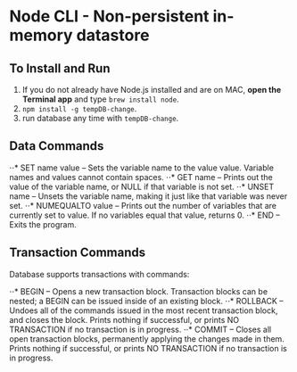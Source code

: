 Node CLI - Non-persistent in-memory datastore
===

To Install and Run
---

1. If you do not already have Node.js installed and are on MAC, **open the Terminal app** and type `brew install node`.
2. `npm install -g tempDB-change`.
3. run database any time with `tempDB-change`.



Data Commands
---

⋅⋅* SET name value – Sets the variable name to the value value. Variable names and values cannot contain spaces.
⋅⋅* GET name – Prints out the value of the variable name, or NULL if that variable is not set.
⋅⋅* UNSET name – Unsets the variable name, making it just like that variable was never set.
⋅⋅* NUMEQUALTO value – Prints out the number of variables that are currently set to value. If no variables equal that value, returns 0.
⋅⋅* END – Exits the program.


Transaction Commands
---

Database supports transactions with commands:

⋅⋅* BEGIN – Opens a new transaction block. Transaction blocks can be nested; a BEGIN can be issued inside of an existing block.
⋅⋅* ROLLBACK – Undoes all of the commands issued in the most recent transaction block, and closes the block. Prints nothing if successful, or prints NO TRANSACTION if no transaction is in progress.
⋅⋅* COMMIT – Closes all open transaction blocks, permanently applying the changes made in them. Prints nothing if successful, or prints NO TRANSACTION if no transaction is in progress.

